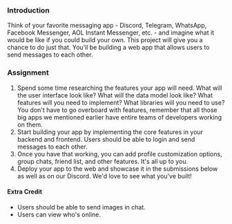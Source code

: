 ### Introduction 

Think of your favorite messaging app - Discord, Telegram, WhatsApp, Facebook Messenger, AOL Instant Messenger, etc. - and imagine what it would be like if you could build your own. This project will give you a chance to do just that. You'll be building a web app that allows users to send messages to each other. 

### Assignment

<div class="lesson-content__panel" markdown="1">

1. Spend some time researching the features your app will need. What will the user interface look like? What will the data model look like? What features will you need to implement? What libraries will you need to use? You don't have to go overboard with features, remember that all those big apps we mentioned earlier have entire teams of developers working on them.
1. Start building your app by implementing the core features in your backend and frontend. Users should be able to login and send messages to each other.
1. Once you have that working, you can add profile customization options, group chats, friend list, and other features. It's all up to you.
1. Deploy your app to the web and showcase it in the submissions below as well as on our Discord. We'd love to see what you've built!

#### Extra Credit

*  Users should be able to send images in chat. 
*  Users can view who's online.

</div>
